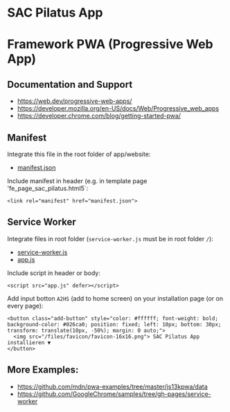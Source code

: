 # SAC Pilatus App

# Framework PWA (Progressive Web App)

## Documentation and Support

- https://web.dev/progressive-web-apps/
- https://developer.mozilla.org/en-US/docs/Web/Progressive_web_apps
- https://developer.chrome.com/blog/getting-started-pwa/

## Manifest

Integrate this file in the root folder of app/website:
- [manifest.json](pwa/manifest.json)

Include manifest in header (e.g. in template page 'fe_page_sac_pilatus.html5`:

```
<link rel="manifest" href="manifest.json">
```

## Service Worker

Integrate files in root folder (`service-worker.js` must be in root folder `/`):
- [service-worker.js](pwa/service-worker.js)
- [app.js](pwa/app.js)

Include script in header or body:

```
<script src="app.js" defer></script>
```

Add input botton `A2HS` (add to home screen) on your installation page (or on every page):

```
<button class="add-button" style="color: #ffffff; font-weight: bold; background-color: #026ca0; position: fixed; left: 10px; bottom: 30px; transform: translate(10px, -50%); margin: 0 auto;">
  <img src="/files/favicon/favicon-16x16.png"> SAC Pilatus App installieren ▼
</button>
```

## More Examples:
- https://github.com/mdn/pwa-examples/tree/master/js13kpwa/data
- https://github.com/GoogleChrome/samples/tree/gh-pages/service-worker
